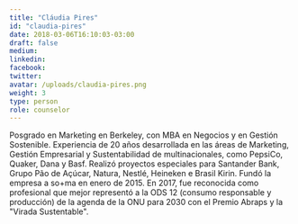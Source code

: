```yaml
---
title: "Cláudia Pires"
id: "claudia-pires"
date: 2018-03-06T16:10:03-03:00
draft: false
medium:
linkedin:
facebook:
twitter:
avatar: /uploads/claudia-pires.png
weight: 3
type: person
role: counselor
---
```


Posgrado en Marketing en Berkeley, con MBA en Negocios y en Gestión Sostenible. Experiencia de 20 años desarrollada en las áreas de Marketing, Gestión Empresarial y Sustentabilidad de multinacionales, como PepsiCo, Quaker, Dana y Basf. Realizó proyectos especiales para Santander Bank, Grupo Pão de Açúcar, Natura, Nestlé, Heineken e Brasil Kirin.
Fundó la empresa a so+ma en enero de 2015. En 2017, fue reconocida como profesional que mejor representó a la ODS 12 (consumo responsable y producción) de la agenda de la ONU para 2030 con el Premio Abraps y la "Virada Sustentable".

